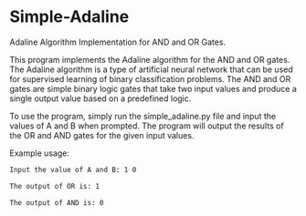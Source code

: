 # Simple-Adaline
Adaline Algorithm Implementation for AND and OR Gates.

This program implements the Adaline algorithm for the AND and OR gates. The Adaline algorithm is a type of artificial neural network that can be used for supervised learning of binary classification problems. The AND and OR gates are simple binary logic gates that take two input values and produce a single output value based on a predefined logic.

To use the program, simply run the simple_adaline.py file and input the values of A and B when prompted. The program will output the results of the OR and AND gates for the given input values.

Example usage:
```sh
Input the value of A and B: 1 0

The output of OR is: 1

The output of AND is: 0
```


